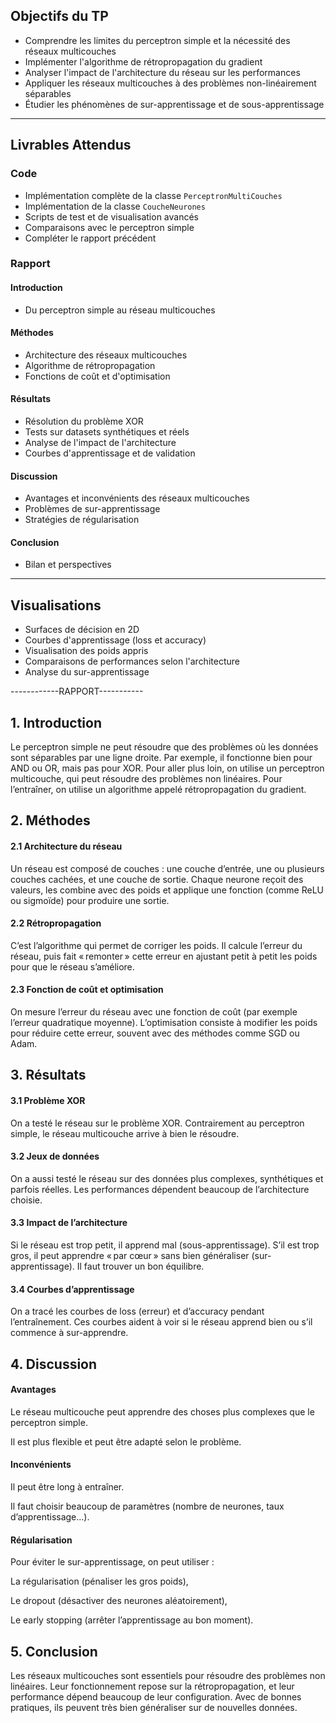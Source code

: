 ## Objectifs du TP

- Comprendre les limites du perceptron simple et la nécessité des réseaux multicouches  
- Implémenter l'algorithme de rétropropagation du gradient  
- Analyser l'impact de l'architecture du réseau sur les performances  
- Appliquer les réseaux multicouches à des problèmes non-linéairement séparables  
- Étudier les phénomènes de sur-apprentissage et de sous-apprentissage  

---

## Livrables Attendus

### Code

- Implémentation complète de la classe `PerceptronMultiCouches`  
- Implémentation de la classe `CoucheNeurones`  
- Scripts de test et de visualisation avancés  
- Comparaisons avec le perceptron simple  
- Compléter le rapport précédent  

### Rapport

#### Introduction
- Du perceptron simple au réseau multicouches  

#### Méthodes
- Architecture des réseaux multicouches  
- Algorithme de rétropropagation  
- Fonctions de coût et d'optimisation  

#### Résultats
- Résolution du problème XOR  
- Tests sur datasets synthétiques et réels  
- Analyse de l'impact de l'architecture  
- Courbes d'apprentissage et de validation  

#### Discussion
- Avantages et inconvénients des réseaux multicouches  
- Problèmes de sur-apprentissage  
- Stratégies de régularisation  

#### Conclusion
- Bilan et perspectives  

---

## Visualisations

- Surfaces de décision en 2D  
- Courbes d'apprentissage (loss et accuracy)  
- Visualisation des poids appris  
- Comparaisons de performances selon l'architecture  
- Analyse du sur-apprentissage  



------------RAPPORT-----------

## 1. Introduction
Le perceptron simple ne peut résoudre que des problèmes où les données sont séparables par une ligne droite. Par exemple, il fonctionne bien pour AND ou OR, mais pas pour XOR. Pour aller plus loin, on utilise un perceptron multicouche, qui peut résoudre des problèmes non linéaires. Pour l’entraîner, on utilise un algorithme appelé rétropropagation du gradient.

## 2. Méthodes
#### 2.1 Architecture du réseau
Un réseau est composé de couches : une couche d’entrée, une ou plusieurs couches cachées, et une couche de sortie. Chaque neurone reçoit des valeurs, les combine avec des poids et applique une fonction (comme ReLU ou sigmoïde) pour produire une sortie.

#### 2.2 Rétropropagation
C’est l’algorithme qui permet de corriger les poids. Il calcule l’erreur du réseau, puis fait « remonter » cette erreur en ajustant petit à petit les poids pour que le réseau s’améliore.

#### 2.3 Fonction de coût et optimisation
On mesure l’erreur du réseau avec une fonction de coût (par exemple l’erreur quadratique moyenne). L’optimisation consiste à modifier les poids pour réduire cette erreur, souvent avec des méthodes comme SGD ou Adam.

## 3. Résultats
#### 3.1 Problème XOR
On a testé le réseau sur le problème XOR. Contrairement au perceptron simple, le réseau multicouche arrive à bien le résoudre.

#### 3.2 Jeux de données
On a aussi testé le réseau sur des données plus complexes, synthétiques et parfois réelles. Les performances dépendent beaucoup de l’architecture choisie.

#### 3.3 Impact de l’architecture
Si le réseau est trop petit, il apprend mal (sous-apprentissage). S’il est trop gros, il peut apprendre « par cœur » sans bien généraliser (sur-apprentissage). Il faut trouver un bon équilibre.

#### 3.4 Courbes d’apprentissage
On a tracé les courbes de loss (erreur) et d’accuracy pendant l’entraînement. Ces courbes aident à voir si le réseau apprend bien ou s’il commence à sur-apprendre.

## 4. Discussion
#### Avantages
Le réseau multicouche peut apprendre des choses plus complexes que le perceptron simple.

Il est plus flexible et peut être adapté selon le problème.

#### Inconvénients
Il peut être long à entraîner.

Il faut choisir beaucoup de paramètres (nombre de neurones, taux d’apprentissage…).

#### Régularisation
Pour éviter le sur-apprentissage, on peut utiliser :

La régularisation (pénaliser les gros poids),

Le dropout (désactiver des neurones aléatoirement),

Le early stopping (arrêter l’apprentissage au bon moment).

## 5. Conclusion
Les réseaux multicouches sont essentiels pour résoudre des problèmes non linéaires. Leur fonctionnement repose sur la rétropropagation, et leur performance dépend beaucoup de leur configuration. Avec de bonnes pratiques, ils peuvent très bien généraliser sur de nouvelles données.
